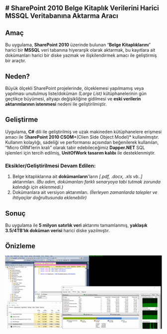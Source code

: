 ## # SharePoint 2010 Belge Kitaplık Verilerini Harici MSSQL Veritabanına Aktarma Aracı

## Amaç
Bu uygulama, **SharePoint 2010** üzerinde bulunan “**Belge Kitaplıklarını**” harici bir **MSSQL** veri tabanına hiyerarşik olarak aktarmak, bu kayıtlara ait dokümanları harici bir diske yazmak ve ilişkilendirmek amacı ile geliştirmiş bir araçtır.

## Neden?
Büyük ölçekli SharePoint projelerinde, ölçeklemesi yapılmamış veya yapılması unutulmuş liste/doküman *(Large List)* kütüphanelerinin gün geçtikçe büyümesi, altyapı değişikliğine gidilmesi ve **eski verilerin aktarımlarının istenmesi** nedeni ile geliştirilmiştir.

## Geliştirme
Uygulama, **C#** dili ile geliştirilmiş ve uzak makineden kütüphanelere erişmesi amacı ile S**harePoint 2010 CSOM***(Clien Side Object Model)* kullanılmıştır. Kullanım kolaylığı, sadeliği ve performansı açısından beğenilerek kullanılan, “Micro ORM’lerin kralı” olarak tabir edebileceğimiz **Dapper.NET** SQL işlemleri için tercih edilmiş, **UnitOfWork tasarım kalıbı** ile desteklenmiştir.

### Eksikler/Geliştirilmesi Devam Edilen:
1. Belge kitaplıklarına ait **dokümanların**'ların *[.pdf, .docx, .xls vb..]* aktarımları. *(Bu adım, dokümanları farklı senaryoya tabi tutmak zorunda kalındığı için eklenmedi.)* 
2. Dokümanlara ait versiyon aktarımları. *(İlerleyen zamanlarda talepler ve ihtiyaçlar doğrultusunda eklenebilir)*

## Sonuç
Bu uygulama ile **5 milyon satırlık veri** aktarımı tamamlanmış, **yaklaşık 3.5/4TB’lık doküman verisi** harici diske yazılmıştır.

## Önizleme
![SharePoint 2010 Belge Kitaplık Verilerini Harici MSSQL Veritabanına Aktarma Aracı](https://raw.githubusercontent.com/tahaipek/SharePoint2010ExportToExternalDb/master/Preview.gif)

